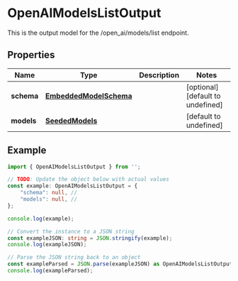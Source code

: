 
# OpenAIModelsListOutput

This is the output model for the /open_ai/models/list endpoint.

## Properties

Name | Type | Description | Notes
------------ | ------------- | ------------- | -------------
**schema** | [**EmbeddedModelSchema**](EmbeddedModelSchema) |  | [optional] [default to undefined]
**models** | [**SeededModels**](SeededModels) |  | [default to undefined]

## Example

```typescript
import { OpenAIModelsListOutput } from '';

// TODO: Update the object below with actual values
const example: OpenAIModelsListOutput = {
    "schema": null, // 
    "models": null, // 
};

console.log(example);

// Convert the instance to a JSON string
const exampleJSON: string = JSON.stringify(example);
console.log(exampleJSON);

// Parse the JSON string back to an object
const exampleParsed = JSON.parse(exampleJSON) as OpenAIModelsListOutput;
console.log(exampleParsed);
```




